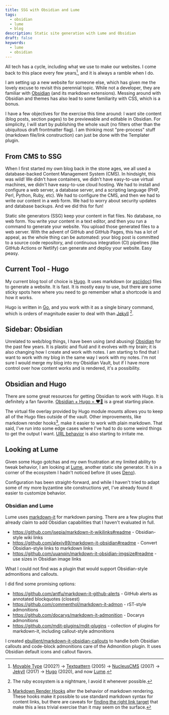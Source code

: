 ```yaml
---
title: SSG with Obsidian and Lume
tags:
  - obsidian
  - lume
  - blog
description: Static site generation with Lume and Obsidian
draft: false
keywords:
  - lume
  - obsidian
---
```


All tech has a cycle, including what we use to make our websites. I come back to this place every few years[^1], and it is always a ramble when I do.

I am setting up a new website for someone else, which has given me the lovely excuse to revisit this perennial topic. While not a developer, they are familiar with [Obsidian](#sidebar-obsidian) (and its markdown extensions). Messing around with Obsidian and themes has also lead to some familiarity with CSS, which is a bonus.

I have a few objectives for the exercise this time around: I want site content (blog posts, section pages) to be previewable and editable in Obsidian. For simplicity, I will start by publishing the whole vault (no filters other than the ubiquitous draft frontmatter flag). I am thinking most "pre-process" stuff (markdown file/link construction) can just be done with the Templater plugin.

[^1]: [Movable Type](https://movabletype.org/documentation/) (2002?) -> [Textpattern](https://textpattern.com/) (2005) -> [NucleusCMS](http://nucleuscms.org/) (2007) -> [Jekyll](https://jekyllrb.com/) (2017) -> [Hugo](https://gohugo.io/) (2020), and now [Lume](https://lume.land/).

<!--more-->

## From CMS to SSG

When I first started my own blog back in the stone ages, we all used a database-backed Content Management System (CMS). In hindsight, this was wild! We didn't have containers, we didn't have easy-to-use virtual machines, we didn't have easy-to-use cloud hosting. We had to install and configure a web server, a database server, and a scripting language (PHP, Perl, Python, Ruby, etc). We had to configure the CMS, and then we had to write our content in a web form. We had to worry about security updates and database backups. And we did this for fun!

Static site generators (SSG) keep your content in flat files. No database, no web form. You write your content in a text editor, and then you run a command to generate your website. You upload those generated files to a web server. With the advent of GitHub and GitHub Pages, this has a lot of appeal, as the whole thing can be automated: your blog post is committed to a source code repository, and continuous integration (CI) pipelines (like GitHub Actions or Netlify) can generate and deploy your website. Easy peasy.

## Current Tool - Hugo

My current blog tool of choice is [Hugo](https://gohugo.io/). It uses markdown (or [asciidoc](./2020-03-06-hugo-with-markdown-and-asciidoc.md)) files to generate a website. It is fast. It is mostly easy to use, but there are some sticky spots here where you need to go remember what a shortcode is and how it works.

Hugo is written in [Go](https://go.dev/), and you work with it as a single binary command, which is orders of magnitude easier to deal with than [Jekyll](https://jekyllrb.com/) [^2].

[^2]: The ruby ecosystem is a nightmare, I avoid it whenever possible.

## Sidebar: Obsidian

Unrelated to web/blog things, I have been using (and abusing) [Obsidian](https://obsidian.md/) for the past few years. It is plastic and fluid and it evolves with my brain; it is also changing how I create and work with notes. I am starting to find that I want to work with my blog in the same way I work with my notes. I'm not sure I would merge my blog into my Obsidian Vault, but if I have more control over how content works and is rendered, it's a possibility.

## Obsidian and Hugo

There are some great resources for getting Obsidian to work with Hugo. It is definitely a fan favorite. [Obsidian + Hugo = ❤️‍🔥](https://quantick.dev/posts/obsidian-hugo/) is a great starting place.

The virtual file overlay provided by Hugo module mounts allows you to keep all of the Hugo files outside of the vault. Other improvements, like markdown render hooks[^3], make it easier to work with plain markdown. That said, I've run into some edge cases where I've had to do some weird things to get the output I want. [URL behavior](https://github.com/gohugoio/hugo/issues/4428) is also starting to irritate me.

[^3]: [Markdown Render Hooks](https://gohugo.io/templates/render-hooks/) alter the behavior of markdown rendering. These hooks make it possible to use standard markdown syntax for content links, but there are caveats for [finding the right link target](https://www.veriphor.com/articles/link-and-image-render-hooks/) that make this a less trivial exercise than it may seem on the surface.

## Looking at Lume

Given some Hugo gotchas and my own frustration at my limited ability to tweak behavior, I am looking at [Lume](https://lume.land/), another static site generator. It is in a corner of the ecosystem I hadn't noticed before (it uses [Deno](https://deno.land/)).

Configuration has been straight-forward, and while I haven't tried to adapt some of my more byzantine site constructions yet, I've already found it easier to customize behavior.

### Obsidian and Lume

Lume uses [markdown-it](https://markdown-it.github.io/) for markdown parsing. There are a few plugins that already claim to add Obsidian capabilities that I haven't evaluated in full.

- <https://github.com/jsepia/markdown-it-wikilinks#readme> - Obsidian-style wiki links
- <https://github.com/alexjv89/markdown-it-obsidian#readme> - Convert Obsidian-style links to markdown links
- <https://github.com/uuanqin/markdown-it-obsidian-imgsize#readme> - use sizes in Obsidian image links

What I could not find was a plugin that would support Obsidian-style admonitions and callouts.

I did find some promising options:

- <https://github.com/antfu/markdown-it-github-alerts> - GitHub alerts as annotated blockquotes (closest)
- <https://github.com/commenthol/markdown-it-admon> - rST-style admonitions
- <https://github.com/docarys/markdown-it-admonition> - Docarys admonitions
- <https://github.com/mdit-plugins/mdit-plugins> - collection of plugins for markdown-it, including callout-style admonitions

I created [ebullient/markdown-it-obsidian-callouts](https://github.com/ebullient/markdown-it-obsidian-callouts) to handle both Obsidian callouts and code-block admonitions care of the Admonition plugin. It uses Obsidian default icons and callout flavors.
